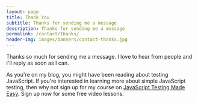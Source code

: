 ```yaml
---
layout: page
title: Thank You
subtitle: Thanks for sending me a message
description: Thanks for sending me a message
permalink: /contact/thanks/
header-img: images/banners/contact-thanks.jpg
---
```


Thanks so much for sending me a message. I love to hear from people and I'll reply as soon as I can.

As you're on my blog, you might have been reading about testing JavaScript. If you're interested in learning more about simple JavaScript testing, then why not sign up for my course on [JavaScript Testing Made Easy]({{site.url}}/courses/javascript-testing-made-easy). Sign up now for some free video lessons.